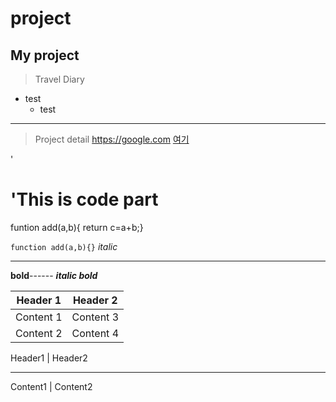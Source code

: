 # project
## My project
> Travel Diary
  * test
    * test
**************************************

>Project detail
<https://google.com> 
[여기](https://google.com)

'<h1>'This is code part</h1>
   funtion add(a,b){  return c=a+b;}
   
   ```function add(a,b){}```
*italic* 
***************
**bold**------
***italic bold***

Header 1 | Header 2
--------- | ---------
Content 1 | Content 3
Content 2 | Content 4

Header1 | Header2 
-------  --------
Content1 | Content2

